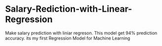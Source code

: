 # Salary-Rediction-with-Linear-Regression
Make salary prediction with liniar regreson. This model get 94% prediction accuracy. its my first Regression Model for Machine Learning
